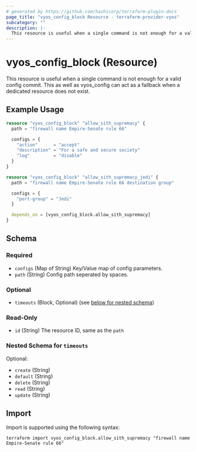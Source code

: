 ```yaml
---
# generated by https://github.com/hashicorp/terraform-plugin-docs
page_title: "vyos_config_block Resource - terraform-provider-vyos"
subcategory: ""
description: |-
  This resource is useful when a single command is not enough for a valid config commit. This as well as vyos_config can act as a fallback when a dedicated resource does not exist.
---
```


# vyos_config_block (Resource)

This resource is useful when a single command is not enough for a valid config commit. This as well as vyos_config can act as a fallback when a dedicated resource does not exist.

## Example Usage

```terraform
resource "vyos_config_block" "allow_sith_supremacy" {
  path = "firewall name Empire-Senate rule 66"

  configs = {
    "action"      = "accept"
    "description" = "For a safe and secure society"
    "log"         = "disable"
  }
}

resource "vyos_config_block" "allow_sith_supremacy_jedi" {
  path = "firewall name Empire-Senate rule 66 destination group"

  configs = {
    "port-group" = "Jedi"
  }

  depends_on = [vyos_config_block.allow_sith_supremacy]
}
```

<!-- schema generated by tfplugindocs -->
## Schema

### Required

- `configs` (Map of String) Key/Value map of config parameters.
- `path` (String) Config path seperated by spaces.

### Optional

- `timeouts` (Block, Optional) (see [below for nested schema](#nestedblock--timeouts))

### Read-Only

- `id` (String) The resource ID, same as the `path`

<a id="nestedblock--timeouts"></a>
### Nested Schema for `timeouts`

Optional:

- `create` (String)
- `default` (String)
- `delete` (String)
- `read` (String)
- `update` (String)

## Import

Import is supported using the following syntax:

```shell
terraform import vyos_config_block.allow_sith_supremacy "firewall name Empire-Senate rule 66"
```
